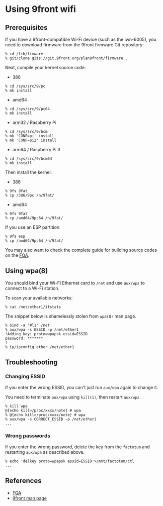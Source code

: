 # Using 9front wifi

## Prerequisites

If you have a 9front-compatible Wi-Fi device (such as the iwn-6005), you need to download firmware from the 9front firmware Git repository:

```
% cd /lib/fimware
% git/clone gits://git.9front.org/plan9front/firmware .
```

Next, compile your kernel source code:

- 386
```
% cd /sys/src/9/pc
% mk install
```
- amd64
```
% cd /sys/src/9/pc64
% mk install
```
- arm32 / Raspberry Pi
```
% cd /sys/src/9/bcm
% mk 'CONF=pi' install
% mk 'CONF=pi2' install
```
- arm64 / Raspberry Pi 3
```
% cd /sys/src/9/bcm64
% mk install
```

Then install the kernel:

- 386
```
% 9fs 9fat
% cp /386/9pc /n/9fat/
```

- amd64
```
% 9fs 9fat
% cp /amd64/9pc64 /n/9fat/
```

If you use an ESP partition:

```
% 9fs esp
% cp /amd64/9pc64 /n/9fat/
```

You may also want to check the complete guide for building source codes on the [FQA](http://fqa.9front.org).

## Using wpa(8)

You should bind your Wi-Fi Ethernet card to ```/net``` and use ```aux/wpa``` to connect to a Wi-Fi station.

To scan your available networks:
```
% cat /net/ether1/ifstats
```

The snippet below is shamelessly stolen from ```wpa(8)``` man page.
```
% bind -a '#l1' /net
% aux/wpa -s ESSID -p /net/ether1
!Adding key: proto=wpapsk essid=ESSID
password: *******
!
% ip/ipconfig ether /net/ether1
```

## Troubleshooting

### Changing ESSID

If you enter the wrong ESSID, you can't just run ```aux/wpa``` again to change it.

You need to terminate ```aux/wpa``` using ```kill(1)```, then restart ```aux/wpa```.

```
% kill wpa
@{echo kill>/proc/xxxx/note} # wpa
% @{echo kill>/proc/xxxx/note} # wpa
% aux/wpa -s CORRECT_ESSID -p /net/ether1
...
```

### Wrong passwords

If you enter the wrong password, delete the key from the ```factotum``` and restarting ```aux/wpa``` as described above.

```
% echo 'delkey proto=wpapsk essid=ESSID'>/mnt/factotum/ctl
...
```

## References

- [FQA](http://fqa.9front.org)
- [9front man page](http://man.9front.org)

